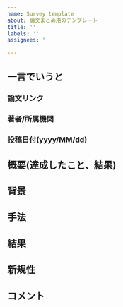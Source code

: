 ```yaml
---
name: Survey template
about: 論文まとめ用のテンプレート
title: ''
labels: ''
assignees: ''

---
```


## 一言でいうと
### 論文リンク
### 著者/所属機関
### 投稿日付(yyyy/MM/dd)

## 概要(達成したこと、結果)

## 背景

## 手法

## 結果

## 新規性

## コメント
